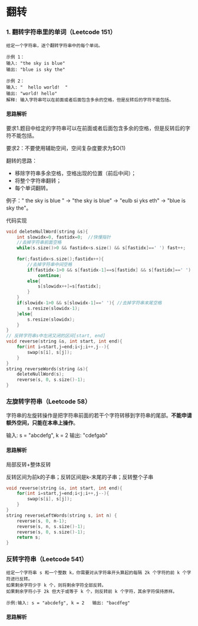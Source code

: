 # 翻转

### 1. 翻转字符串里的单词（Leetcode 151）

```
给定一个字符串，逐个翻转字符串中的每个单词。

示例 1：
输入: "the sky is blue"
输出: "blue is sky the"

示例 2：
输入: "  hello world!  "
输出: "world! hello"
解释: 输入字符串可以在前面或者后面包含多余的空格，但是反转后的字符不能包括。
```

#### 思路解析

要求1.题目中给定的字符串可以在前面或者后面包含多余的空格，但是反转后的字符不能包括。

要求2：不要使用辅助空间，空间复杂度要求为$O(1)

翻转的思路：

* 移除字符串多余空格，空格出现的位置（前后中间）；
* 将整个字符串翻转；
* 每个单词翻转。

例子："  the sky is   blue  " -> "the sky is blue" -> "eulb si yks eth" -> "blue is sky the"。

代码实现

```C++
void deleteNullWord(string &s){
    int slowidx=0, fastidx=0;  //快慢指针
    //去掉字符串前面空格
    while(s.size()>0 && fastidx<s.size() && s[fastidx]==' ') fast++;
    
    for(;fastidx<s.size();fastidx++){
        //去掉字符串中间空格
        if(fastidx-1>0 && s[fastidx-1]==s[fastidx] && s[fastidx]==' ')
            continue; 
        else{
            s[slowidx++]=s[fastidx];
        }
    }
    if(slowidx-1>0 && s[slowidx-1]==' '){ //去掉字符串末尾空格
        s.resize(slowidx-1);
    }else{
        s.resize(slowidx);
    }
}
// 反转字符串s中左闭又闭的区间[start, end]
void reverse(string &s, int start, int end){
    for(int i=start,j=end;i<j;i++,j--){
        swap(s[i], s[j]);
    }
}
string reverseWords(string &s){
    deleteNullWord(s);
    reverse(s, 0, s.size()-1);
}
```

### 左旋转字符串（Leetcode 58）

字符串的左旋转操作是把字符串前面的若干个字符转移到字符串的尾部。**不能申请额外空间，只能在本串上操作**。

输入: s = "abcdefg", k = 2   输出: "cdefgab"

#### 思路解析

局部反转+整体反转

反转区间为前k的子串；反转区间是k-末尾的子串；反转整个子串

```C++
void reverse(string &s, int start, int end){
    for(int i=start,j=end;i<j;i++,j--){
        swap(s[i], s[j]);
    }
}
string reverseLeftWords(string s, int n) {
    reverse(s, 0, n-1);
    reverse(s, n, s.size()-1);
    reverse(s, 0, s.size()-1);
    return s;
}
```



### 反转字符串（Leetcode 541）

```
给定一个字符串 s 和一个整数 k，你需要对从字符串开头算起的每隔 2k 个字符的前 k 个字符进行反转。
如果剩余字符少于 k 个，则将剩余字符全部反转。
如果剩余字符小于 2k 但大于或等于 k 个，则反转前 k 个字符，其余字符保持原样。

示例:输入: s = "abcdefg", k = 2   输出: "bacdfeg"
```

#### 思路解析





























